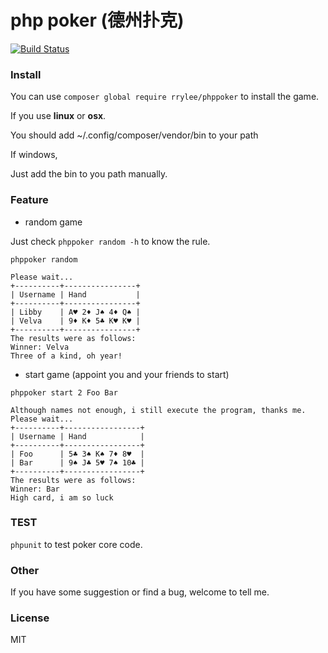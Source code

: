 # php poker (德州扑克)

[![Build Status](https://travis-ci.org/RryLee/phppoker.svg?branch=master)](https://travis-ci.org/RryLee/phppoker)

### Install

You can use `composer global require rrylee/phppoker` to install the game.

If you use **linux** or **osx**.

You should add ~/.config/composer/vendor/bin to your path

If windows,

Just add the bin to you path manually.

### Feature

- random game

Just check `phppoker random -h` to know the rule.

`phppoker random`

    Please wait...
    +----------+----------------+
    | Username | Hand           |
    +----------+----------------+
    | Libby    | A♥ 2♦ J♠ 4♦ Q♠ |
    | Velva    | 9♦ K♦ 5♣ K♥ K♥ |
    +----------+----------------+
    The results were as follows:
    Winner: Velva
    Three of a kind, oh year!

- start game (appoint you and your friends to start)

`phppoker start 2 Foo Bar`

    Although names not enough, i still execute the program, thanks me.
    Please wait...
    +----------+-----------------+
    | Username | Hand            |
    +----------+-----------------+
    | Foo      | 5♣ 3♠ K♠ 7♦ 8♥  |
    | Bar      | 9♠ J♣ 5♥ 7♠ 10♣ |
    +----------+-----------------+
    The results were as follows:
    Winner: Bar
    High card, i am so luck

### TEST

`phpunit` to test poker core code.

### Other

If you have some suggestion or find a bug, welcome to tell me.

### License

MIT
